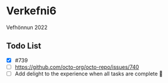 # Verkefni6
Vefhönnun 2022
## Todo List
- [x] #739
- [ ] https://github.com/octo-org/octo-repo/issues/740
- [ ] Add delight to the experience when all tasks are complete :tada:
